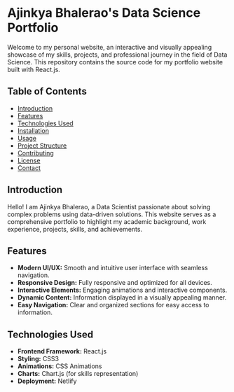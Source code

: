 # Ajinkya Bhalerao's Data Science Portfolio

Welcome to my personal website, an interactive and visually appealing showcase of my skills, projects, and professional journey in the field of Data Science. This repository contains the source code for my portfolio website built with React.js.

## Table of Contents

- [Introduction](#introduction)
- [Features](#features)
- [Technologies Used](#technologies-used)
- [Installation](#installation)
- [Usage](#usage)
- [Project Structure](#project-structure)
- [Contributing](#contributing)
- [License](#license)
- [Contact](#contact)

## Introduction

Hello! I am Ajinkya Bhalerao, a Data Scientist passionate about solving complex problems using data-driven solutions. This website serves as a comprehensive portfolio to highlight my academic background, work experience, projects, skills, and achievements.

## Features

- **Modern UI/UX:** Smooth and intuitive user interface with seamless navigation.
- **Responsive Design:** Fully responsive and optimized for all devices.
- **Interactive Elements:** Engaging animations and interactive components.
- **Dynamic Content:** Information displayed in a visually appealing manner.
- **Easy Navigation:** Clear and organized sections for easy access to information.

## Technologies Used

- **Frontend Framework:** React.js
- **Styling:** CSS3
- **Animations:** CSS Animations
- **Charts:** Chart.js (for skills representation)
- **Deployment:** Netlify
